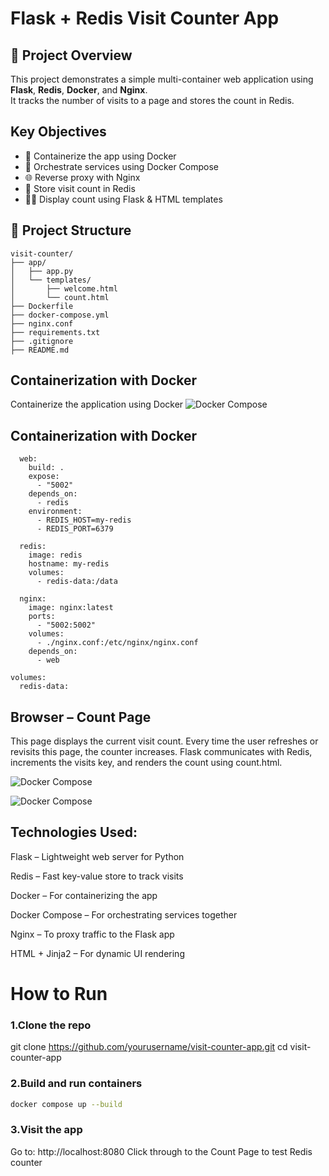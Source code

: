 #  Flask + Redis Visit Counter App

## 📌 Project Overview
This project demonstrates a simple multi-container web application using **Flask**, **Redis**, **Docker**, and **Nginx**.  
It tracks the number of visits to a page and stores the count in Redis.

## Key Objectives
- 🐳 Containerize the app using Docker
- 🔄 Orchestrate services using Docker Compose
- 🌐 Reverse proxy with Nginx
- 🔢 Store visit count in Redis
- 👨‍💻 Display count using Flask & HTML templates

## 📁 Project Structure
```
visit-counter/
├── app/
│   ├── app.py
│   └── templates/
│       ├── welcome.html
│       └── count.html
├── Dockerfile
├── docker-compose.yml
├── nginx.conf
├── requirements.txt
├── .gitignore
├── README.md
```

## Containerization with Docker
Containerize the application using Docker
![Docker Compose](https://github.com/inaadem/my-visit-counter-app/blob/main/dockerfile.png?raw=true) 


## Containerization with Docker

```services:
  web:
    build: .
    expose:
      - "5002"
    depends_on:
      - redis
    environment:
      - REDIS_HOST=my-redis
      - REDIS_PORT=6379
  
  redis:
    image: redis
    hostname: my-redis
    volumes: 
      - redis-data:/data
  
  nginx:
    image: nginx:latest
    ports:
      - "5002:5002"
    volumes:
      - ./nginx.conf:/etc/nginx/nginx.conf
    depends_on:
      - web

volumes:
  redis-data:
```

##  Browser – Count Page
This page displays the current visit count.
Every time the user refreshes or revisits this page, the counter increases.
Flask communicates with Redis, increments the visits key, and renders the count using count.html.

![Docker Compose](https://github.com/inaadem/my-visit-counter-app/blob/main/browser-welcome.png.png?raw=true) 

![Docker Compose](https://github.com/inaadem/my-visit-counter-app/blob/main/browser-welcome.png%20(2).png?raw=true) 

## Technologies Used:
Flask – Lightweight web server for Python

Redis – Fast key-value store to track visits

Docker – For containerizing the app

Docker Compose – For orchestrating services together

Nginx – To proxy traffic to the Flask app

HTML + Jinja2 – For dynamic UI rendering

# How to Run

### 1.Clone the repo
git clone https://github.com/yourusername/visit-counter-app.git
cd visit-counter-app

### 2.Build and run containers
```bash
docker compose up --build
```

### 3.Visit the app
Go to: http://localhost:8080
Click through to the Count Page to test Redis counter




